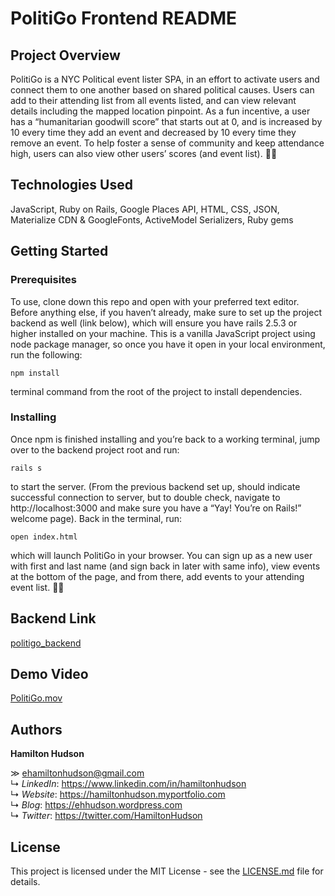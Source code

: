 # PolitiGo Frontend README

## Project Overview

PolitiGo is a NYC Political event lister SPA, in an effort to activate users and connect them to one another based on shared political causes. Users can add to their attending list from all events listed, and can view relevant details including the mapped location pinpoint. As a fun incentive, a user has a “humanitarian goodwill score” that starts out at 0, and is increased by 10 every time they add an event and decreased by 10 every time they remove an event. To help foster a sense of community and keep attendance high, users can also view other users’ scores (and event list). ✊🏻

## Technologies Used

JavaScript, Ruby on Rails, Google Places API, HTML, CSS, JSON, Materialize CDN & GoogleFonts, ActiveModel Serializers, Ruby gems

## Getting Started

### Prerequisites
To use, clone down this repo and open with your preferred text editor. Before anything else, if you haven’t already, make sure to set up the project backend as well (link below), which will ensure you have rails 2.5.3 or higher installed on your machine. This is a vanilla JavaScript project using node package manager, so once you have it open in your local environment, run the following:

`npm install`

terminal command from the root of the project to install dependencies.

### Installing
Once npm is finished installing and you’re back to a working terminal, jump over to the backend project root and run:

`rails s`

to start the server. (From the previous backend set up, should indicate successful connection to server, but to double check, navigate to http://localhost:3000 and make sure you have a “Yay! You’re on Rails!” welcome page). Back in the terminal, run:

`open index.html`

which will launch PolitiGo in your browser. You can sign up as a new user with first and last name (and sign back in later with same info), view events at the bottom of the page, and from there, add events to your attending event list. 👍🏼

## Backend Link

[politigo_backend](https://github.com/ehamiltonhudson/politigo_backend)

## Demo Video

[PolitiGo.mov](https://drive.google.com/file/d/1UgnaBviEsv_wpKswC5KCTg3gODIdR2mI/view)

## Authors

**Hamilton Hudson**

≫ ehamiltonhudson@gmail.com<br/>
↳ *LinkedIn*: https://www.linkedin.com/in/hamiltonhudson<br/>
↳ *Website*: https://hamiltonhudson.myportfolio.com<br/>
↳ *Blog*: https://ehhudson.wordpress.com<br/>
↳ *Twitter*: https://twitter.com/HamiltonHudson

## License

This project is licensed under the MIT License - see the [LICENSE.md](/LICENSE) file for details.
